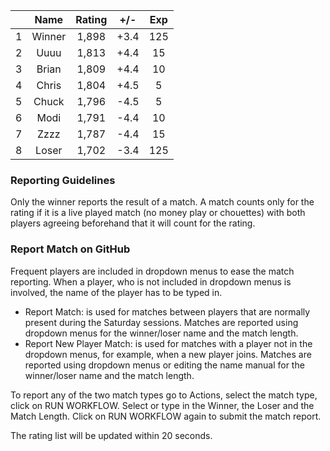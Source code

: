 | |Name|Rating|+/-|Exp|
|-|:--:|:----:|:-:|:-:|
|1|Winner|1,898|+3.4|125|
|2|Uuuu|1,813|+4.4|15|
|3|Brian|1,809|+4.4|10|
|4|Chris|1,804|+4.5|5|
|5|Chuck|1,796|-4.5|5|
|6|Modi|1,791|-4.4|10|
|7|Zzzz|1,787|-4.4|15|
|8|Loser|1,702|-3.4|125|


### Reporting Guidelines

Only the winner reports the result of a match.
A match counts only for the rating if it is a live played match (no money play or chouettes)
with both players agreeing beforehand that it will count for the rating.


### Report Match on GitHub

Frequent players are included in dropdown menus to ease the match reporting.
When a player, who is not included in dropdown menus is involved, the name of the player has to be typed in.

- Report Match:  is used for matches between players that are normally present during the Saturday sessions.
  Matches are reported using dropdown menus for the winner/loser name and the match length.
- Report New Player Match:  is used for matches with a player not in the dropdown menus, for example, when a new player joins.
  Matches are reported using dropdown menus or editing the name manual for the winner/loser name and the match length.

To report any of the two match types go to Actions, select the match type, click on RUN WORKFLOW.
Select or type in the Winner, the Loser and the Match Length.
Click on RUN WORKFLOW again to submit the match report.

The rating list will be updated within 20 seconds.
